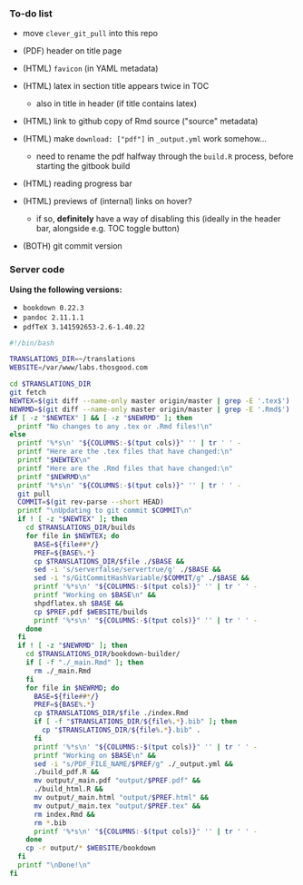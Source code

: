 ### To-do list

- move `clever_git_pull` into this repo

- (PDF) header on title page
- (HTML) `favicon` (in YAML metadata)
- (HTML) latex in section title appears twice in TOC
  + also in title in header (if title contains latex)
- (HTML) link to github copy of Rmd source ("source" metadata)
- (HTML) make `download: ["pdf"]` in `_output.yml` work somehow...
  + need to rename the pdf halfway through the `build.R` process, before starting the gitbook build
- (HTML) reading progress bar
- (HTML) previews of (internal) links on hover?
  + if so, **definitely** have a way of disabling this (ideally in the header bar, alongside e.g. TOC toggle button)
- (BOTH) git commit version

### Server code

**Using the following versions:**
- `bookdown 0.22.3`
- `pandoc 2.11.1.1`
- `pdfTeX 3.141592653-2.6-1.40.22`

```bash
#!/bin/bash

TRANSLATIONS_DIR=~/translations
WEBSITE=/var/www/labs.thosgood.com

cd $TRANSLATIONS_DIR
git fetch
NEWTEX=$(git diff --name-only master origin/master | grep -E '.tex$')
NEWRMD=$(git diff --name-only master origin/master | grep -E '.Rmd$')
if [ -z "$NEWTEX" ] && [ -z "$NEWRMD" ]; then
  printf "No changes to any .tex or .Rmd files!\n"
else
  printf '%*s\n' "${COLUMNS:-$(tput cols)}" '' | tr ' ' -
  printf "Here are the .tex files that have changed:\n"
  printf "$NEWTEX\n"
  printf "Here are the .Rmd files that have changed:\n"
  printf "$NEWRMD\n"
  printf '%*s\n' "${COLUMNS:-$(tput cols)}" '' | tr ' ' -
  git pull
  COMMIT=$(git rev-parse --short HEAD)
  printf "\nUpdating to git commit $COMMIT\n"
  if ! [ -z "$NEWTEX" ]; then
    cd $TRANSLATIONS_DIR/builds
    for file in $NEWTEX; do
      BASE=${file##*/}
      PREF=${BASE%.*}
      cp $TRANSLATIONS_DIR/$file ./$BASE &&
      sed -i 's/serverfalse/servertrue/g' ./$BASE &&
      sed -i "s/GitCommitHashVariable/$COMMIT/g" ./$BASE &&
      printf '%*s\n' "${COLUMNS:-$(tput cols)}" '' | tr ' ' -
      printf "Working on $BASE\n" &&
      shpdflatex.sh $BASE &&
      cp $PREF.pdf $WEBSITE/builds
      printf '%*s\n' "${COLUMNS:-$(tput cols)}" '' | tr ' ' -
    done
  fi
  if ! [ -z "$NEWRMD" ]; then
    cd $TRANSLATIONS_DIR/bookdown-builder/
    if [ -f "./_main.Rmd" ]; then
      rm ./_main.Rmd
    fi
    for file in $NEWRMD; do
      BASE=${file##*/}
      PREF=${BASE%.*}
      cp $TRANSLATIONS_DIR/$file ./index.Rmd
      if [ -f "$TRANSLATIONS_DIR/${file%.*}.bib" ]; then
        cp "$TRANSLATIONS_DIR/${file%.*}.bib" .
      fi
      printf '%*s\n' "${COLUMNS:-$(tput cols)}" '' | tr ' ' -
      printf "Working on $BASE\n" &&
      sed -i "s/PDF_FILE_NAME/$PREF/g" ./_output.yml &&
      ./build_pdf.R &&
      mv output/_main.pdf "output/$PREF.pdf" &&
      ./build_html.R &&
      mv output/_main.html "output/$PREF.html" &&
      mv output/_main.tex "output/$PREF.tex" &&
      rm index.Rmd &&
      rm *.bib
      printf '%*s\n' "${COLUMNS:-$(tput cols)}" '' | tr ' ' -
    done
    cp -r output/* $WEBSITE/bookdown
  fi
  printf "\nDone!\n"
fi
```
